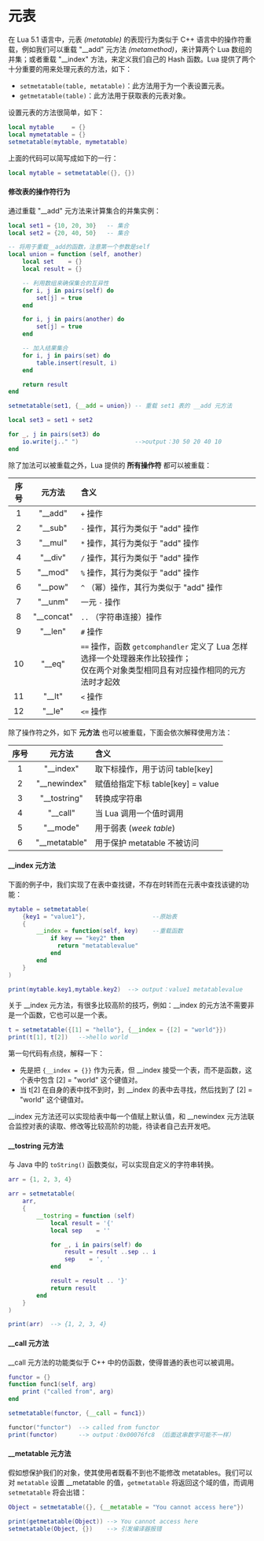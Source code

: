 # 元表

在 Lua 5.1 语言中，元表 *(metatable)* 的表现行为类似于 C++ 语言中的操作符重载，例如我们可以重载 "\_\_add" 元方法 *(metamethod)*，来计算两个 Lua 数组的并集；或者重载 "\_\_index" 方法，来定义我们自己的 Hash 函数。Lua 提供了两个十分重要的用来处理元表的方法，如下：

- `setmetatable(table, metatable)`：此方法用于为一个表设置元表。
- `getmetatable(table)`：此方法用于获取表的元表对象。

设置元表的方法很简单，如下：

```lua
local mytable     = {}
local mymetatable = {}
setmetatable(mytable, mymetatable)
```

上面的代码可以简写成如下的一行：

```lua
local mytable = setmetatable({}, {})
```


#### 修改表的操作符行为

通过重载 "\_\_add" 元方法来计算集合的并集实例：

```lua
local set1 = {10, 20, 30}   -- 集合
local set2 = {20, 40, 50}   -- 集合

-- 将用于重载__add的函数，注意第一个参数是self
local union = function (self, another)
    local set    = {}
    local result = {}

    -- 利用数组来确保集合的互异性
    for i, j in pairs(self) do
        set[j] = true
    end

    for i, j in pairs(another) do
        set[j] = true
    end

    -- 加入结果集合
    for i, j in pairs(set) do
        table.insert(result, i)
    end

    return result
end

setmetatable(set1, {__add = union}) -- 重载 set1 表的 __add 元方法

local set3 = set1 + set2

for _, j in pairs(set3) do
    io.write(j.." ")                -->output：30 50 20 40 10
end
```

除了加法可以被重载之外，Lua 提供的 **所有操作符** 都可以被重载：

| 序号 | 元方法 | 含义 |
| :----: |:----:|:----|
| 1 |"__add"| `+` 操作|
| 2 |"__sub"| `-` 操作，其行为类似于 "add" 操作|
| 3 |"__mul"| `*` 操作，其行为类似于 "add" 操作|
| 4 |"__div"| `/` 操作，其行为类似于 "add" 操作|
| 5 |"__mod"| `%` 操作，其行为类似于 "add" 操作|
| 6 |"__pow"| `^` （幂）操作，其行为类似于 "add" 操作|
| 7 |"__unm"| 一元 `-` 操作|
| 8 |"__concat"| `..` （字符串连接）操作|
| 9 |"__len"| `#` 操作|
| 10 |"__eq"| `==` 操作，函数 `getcomphandler` 定义了 Lua 怎样选择一个处理器来作比较操作；<br>仅在两个对象类型相同且有对应操作相同的元方法时才起效|
| 11 |"__lt"| `<` 操作|
| 12 |"__le"| `<=` 操作|

除了操作符之外，如下 **元方法** 也可以被重载，下面会依次解释使用方法：

| 序号 | 元方法 | 含义 |
| :----: |:----:|:----|
| 1 |"__index"| 取下标操作，用于访问 table[key] |
| 2 |"__newindex"| 赋值给指定下标 table[key] = value |
| 3 |"__tostring"| 转换成字符串 |
| 4 |"__call"| 当 Lua 调用一个值时调用|
| 5 |"__mode"| 用于弱表 (*week table*) |
| 6 |"__metatable"| 用于保护 metatable 不被访问 |

#### \_\_index 元方法

下面的例子中，我们实现了在表中查找键，不存在时转而在元表中查找该键的功能：

```lua
mytable = setmetatable(
    {key1 = "value1"},                   --原始表
    {
        __index = function(self, key)    --重载函数
            if key == "key2" then
              return "metatablevalue"
            end
        end
    }
)

print(mytable.key1,mytable.key2)  --> output：value1 metatablevalue
```

关于 \_\_index 元方法，有很多比较高阶的技巧，例如：\_\_index 的元方法不需要非是一个函数，它也可以是一个表。

```lua
t = setmetatable({[1] = "hello"}, {__index = {[2] = "world"}})
print(t[1], t[2])   -->hello world
```

第一句代码有点绕，解释一下：

- 先是把 `{__index = {}}` 作为元表，但 \_\_index 接受一个表，而不是函数，这个表中包含 [2] = "world" 这个键值对。
- 当 t[2] 在自身的表中找不到时，到 \_\_index 的表中去寻找，然后找到了 [2] = "world" 这个键值对。

\_\_index 元方法还可以实现给表中每一个值赋上默认值，和 \_\_newindex 元方法联合监控对表的读取、修改等比较高阶的功能，待读者自己去开发吧。

#### \_\_tostring 元方法

与 Java 中的 `toString()` 函数类似，可以实现自定义的字符串转换。

```lua
arr = {1, 2, 3, 4}

arr = setmetatable(
    arr,
    {
        __tostring = function (self)
            local result = '{'
            local sep    = ''

            for _, i in pairs(self) do
                result = result ..sep .. i
                sep    = ', '
            end

            result = result .. '}'
            return result
        end
    }
)

print(arr)  --> {1, 2, 3, 4}
```

#### \_\_call 元方法

\_\_call 元方法的功能类似于 C++ 中的仿函数，使得普通的表也可以被调用。

```lua
functor = {}
function func1(self, arg)
    print ("called from", arg)
end

setmetatable(functor, {__call = func1})

functor("functor")  --> called from functor
print(functor)      --> output：0x00076fc8 （后面这串数字可能不一样）
```

#### \_\_metatable 元方法

假如想保护我们的对象，使其使用者既看不到也不能修改 metatables。我们可以对 `metatable` 设置 \_\_metatable 的值，`getmetatable` 将返回这个域的值，而调用 `setmetatable` 将会出错：

```lua
Object = setmetatable({}, {__metatable = "You cannot access here"})

print(getmetatable(Object)) --> You cannot access here
setmetatable(Object, {})    --> 引发编译器报错
```
